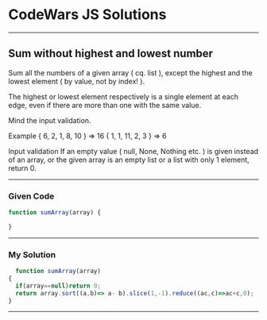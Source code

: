 # CodeWars JS Solutions

---

## Sum without highest and lowest number

Sum all the numbers of a given array ( cq. list ), except the highest and the lowest element ( by value, not by index! ).

The highest or lowest element respectively is a single element at each edge, even if there are more than one with the same value.

Mind the input validation.

Example
{ 6, 2, 1, 8, 10 } => 16
{ 1, 1, 11, 2, 3 } => 6

Input validation
If an empty value ( null, None, Nothing etc. ) is given instead of an array, or the given array is an empty list or a list with only 1 element, return 0.

---

### Given Code


```js
function sumArray(array) {

}
```

---

### My Solution 


```js
  function sumArray(array) 
{
  if(array==null)return 0;
  return array.sort((a,b)=> a- b).slice(1,-1).reduce((ac,c)=>ac+c,0);
}
```


---